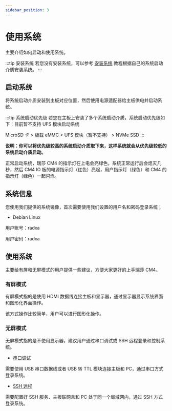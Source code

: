 ```yaml
---
sidebar_position: 3
---
```


# 使用系统

主要介绍如何启动和使用系统。

:::tip 安装系统
若您没有安装系统，可以参考 [安装系统](./install-system) 教程根据自己的系统启动介质安装系统。
:::

## 启动系统

将系统启动介质安装到主板对应位置，然后使用电源适配器给主板供电并启动系统。

:::tip 系统启动优先级
若您在主板上安装了多个系统启动介质，系统启动优先级如下：目前暂不支持 UFS 模块启动系统

MicroSD 卡 > 板载 eMMC > UFS 模块（暂不支持） > NVMe SSD
:::

**说明：你可以将优先级较高的系统启动介质取下来，这样系统就会从优先级较低的系统启动介质启动。**

正常启动系统，瑞莎 CM4 的指示灯在上电会亮绿色，系统正常运行后会熄灭几秒，然后 CM4 IO 板的电源指示灯（红色）亮起，用户指示灯（绿色）和 CM4 的指示灯（绿色）一起闪烁。

## 系统信息

您使用我们提供的系统镜像，首次需要使用我们设置的用户名和密码登录系统；

- Debian Linux

用户账号：radxa

用户密码：radxa

## 使用系统

主要给有屏和无屏模式的用户提供一些建议，方便大家更好的上手瑞莎 CM4。

### 有屏模式

有屏模式指的是使用 HDMI 数据线连接主板和显示器，通过显示器显示系统界面和图形化界面操作。

该方式操作比较简单，用户可以进行图形化操作。

### 无屏模式

无屏模式指的是不使用显示器，建议用户通过串口调试或 SSH 远程登录和控制系统。

- [串口调试](../system-use/uart)

需要使用 USB 串口数据线或者 USB 转 TTL 模块连接主板和 PC，通过串口方式登录系统。

- [SSH 远程](../system-use/ssh)

需要配置好 SSH 服务、主板联网且和 PC 处于同一个局域网内，通过 SSH 方式登录系统。
